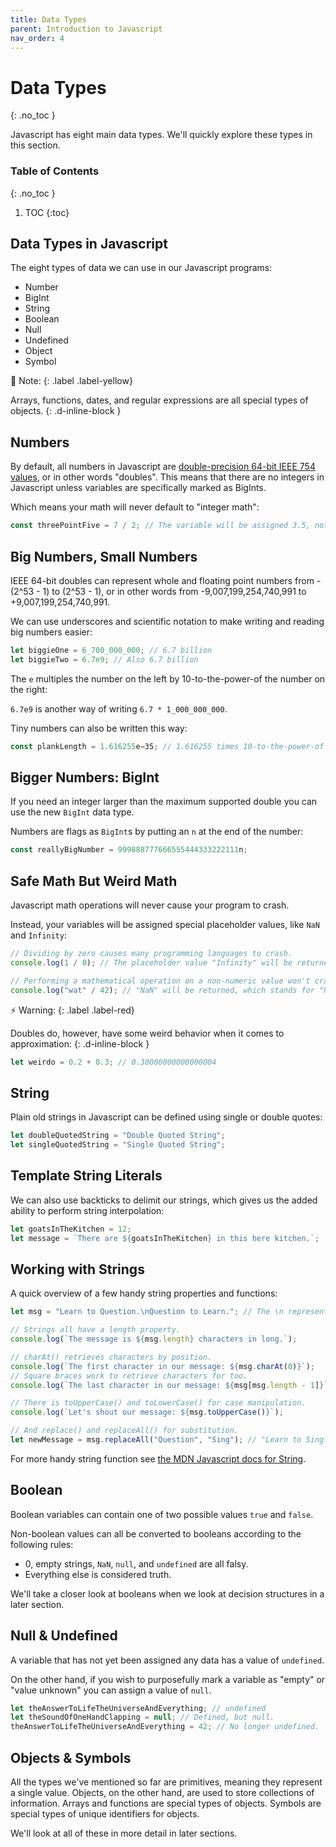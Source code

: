 ```yaml
---
title: Data Types
parent: Introduction to Javascript
nav_order: 4
---
```


<!--prettier-ignore-start-->
# Data Types
{: .no_toc }

Javascript has eight main data types. We'll quickly explore these types in this section.

### Table of Contents
{: .no_toc }

1. TOC
{:toc}

<!--prettier-ignore-end-->

## Data Types in Javascript

The eight types of data we can use in our Javascript programs:

- Number
- BigInt
- String
- Boolean
- Null
- Undefined
- Object
- Symbol

🎵 Note:
{: .label .label-yellow}

Arrays, functions, dates, and regular expressions are all special types of objects.
{: .d-inline-block }

## Numbers

By default, all numbers in Javascript are [double-precision 64-bit IEEE 754 values](https://en.wikipedia.org/wiki/Double-precision_floating-point_format), or in other words "doubles". This means that there are no integers in Javascript unless variables are specifically marked as BigInts.

Which means your math will never default to "integer math":

```javascript
const threePointFive = 7 / 2; // The variable will be assigned 3.5, not 1 as you might expect.
```

## Big Numbers, Small Numbers

IEEE 64-bit doubles can represent whole and floating point numbers from -(2^53 - 1) to (2^53 - 1), or in other words from -9,007,199,254,740,991 to +9,007,199,254,740,991.

We can use underscores and scientific notation to make writing and reading big numbers easier:

```javascript
let biggieOne = 6_700_000_000; // 6.7 billion
let biggieTwo = 6.7e9; // Also 6.7 billion
```

The `e` multiples the number on the left by 10-to-the-power-of the number on the right:

`6.7e9` is another way of writing `6.7 * 1_000_000_000`.

Tiny numbers can also be written this way:

```javascript
const plankLength = 1.616255e−35; // 1.616255 times 10-to-the-power-of -35
```

## Bigger Numbers: BigInt

If you need an integer larger than the maximum supported double you can use the new `BigInt` data type.

Numbers are flags as `BigInt`s by putting an `n` at the end of the number:

```javascript
const reallyBigNumber = 999888777666555444333222111n;
```

## Safe Math But Weird Math

Javascript math operations will never cause your program to crash.

Instead, your variables will be assigned special placeholder values, like `NaN` and `Infinity`:

```javascript
// Dividing by zero causes many programming languages to crash.
console.log(1 / 0); // The placeholder value "Infinity" will be returned.

// Performing a mathematical operation on a non-numeric value won't crash your programs either.
console.log("wat" / 42); // "NaN" will be returned, which stands for "Not a Number".
```

⚡ Warning:
{: .label .label-red}

Doubles do, however, have some weird behavior when it comes to approximation:
{: .d-inline-block }

```javascript
let weirdo = 0.2 + 0.3; // 0.30000000000000004
```

## String

Plain old strings in Javascript can be defined using single or double quotes:

```javascript
let doubleQuotedString = "Double Quoted String";
let singleQuotedString = "Single Quoted String";
```

## Template String Literals

We can also use backticks to delimit our strings, which gives us the added ability to perform string interpolation:

```javascript
let goatsInTheKitchen = 12;
let message = `There are ${goatsInTheKitchen} in this here kitchen.`;
```

## Working with Strings

A quick overview of a few handy string properties and functions:

```javascript
let msg = "Learn to Question.\nQuestion to Learn."; // The \n represents a "new line" character.

// Strings all have a length property.
console.log(`The message is ${msg.length} characters in long.`);

// charAt() retrieves characters by position.
console.log(`The first character in our message: ${msg.charAt(0)}`);
// Square braces work to retrieve characters for too.
console.log(`The last character in our message: ${msg[msg.length - 1]}`);

// There is toUpperCase() and toLowerCase() for case manipulation.
console.log(`Let's shout our message: ${msg.toUpperCase()}`);

// And replace() and replaceAll() for substitution.
let newMessage = msg.replaceAll("Question", "Sing"); // "Learn to Sing.\nSing to Learn."
```

For more handy string function see [the MDN Javascript docs for String](https://developer.mozilla.org/en-US/docs/Web/JavaScript/Reference/Global_Objects/String).

## Boolean

Boolean variables can contain one of two possible values `true` and `false`.

Non-boolean values can all be converted to booleans according to the following rules:

- 0, empty strings, `NaN`, `null`, and `undefined` are all falsy.
- Everything else is considered truth.

We'll take a closer look at booleans when we look at decision structures in a later section.

## Null & Undefined

A variable that has not yet been assigned any data has a value of `undefined`.

On the other hand, if you wish to purposefully mark a variable as "empty" or "value unknown" you can assign a value of `null`.

```javascript
let theAnswerToLifeTheUniverseAndEverything; // undefined
let theSoundOfOneHandClapping = null; // Defined, but null.
theAnswerToLifeTheUniverseAndEverything = 42; // No longer undefined.
```

## Objects & Symbols

All the types we've mentioned so far are primitives, meaning they represent a single value. Objects, on the other hand, are used to store collections of information. Arrays and functions are special types of objects. Symbols are special types of unique identifiers for objects.

We'll look at all of these in more detail in later sections.
